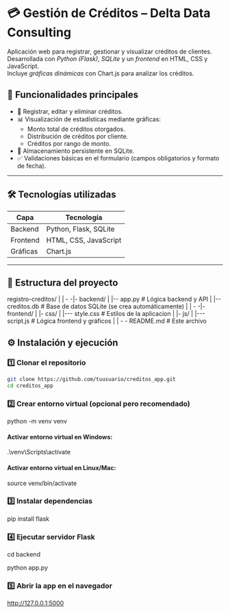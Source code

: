 # 💳 Gestión de Créditos – Delta Data Consulting

Aplicación web para registrar, gestionar y visualizar créditos de clientes.  
Desarrollada con *Python (Flask)*, *SQLite* y un *frontend* en HTML, CSS y JavaScript.  
Incluye *gráficas dinámicas* con Chart.js para analizar los créditos.

## 🚀 Funcionalidades principales

- 📝 Registrar, editar y eliminar créditos.  
- 📊 Visualización de estadísticas mediante gráficas:  
  - Monto total de créditos otorgados.  
  - Distribución de créditos por cliente.  
  - Créditos por rango de monto.  
- 💾 Almacenamiento persistente en SQLite.  
- ✅ Validaciones básicas en el formulario (campos obligatorios y formato de fecha).

---

## 🛠 Tecnologías utilizadas

| Capa        | Tecnología                   |
|------------|------------------------------|
| Backend    | Python, Flask, SQLite        |
| Frontend   | HTML, CSS, JavaScript        |
| Gráficas   | Chart.js                     |

---

## 📂 Estructura del proyecto

registro-creditos/
|
| - -|- backend/
|    |-- app.py # Lógica backend y API 
|    |-- creditos.db # Base de datos SQLite (se crea automáticamente)
|
| - -|- frontend/
|    |- css/
|    |--- style.css # Estilos de la aplicacion
|    |- js/
|    |--- script.js # Lógica frontend y gráficos
|
| - - README.md # Este archivo

## ⚙️ Instalación y ejecución

### 1️⃣ Clonar el repositorio
```bash
git clone https://github.com/tuusuario/creditos_app.git
cd creditos_app
```

### 2️⃣ Crear entorno virtual (opcional pero recomendado)

python -m venv venv

#### Activar entorno virtual en Windows:

.\venv\Scripts\activate

#### Activar entorno virtual en Linux/Mac:

source venv/bin/activate

### 3️⃣ Instalar dependencias

pip install flask

### 4️⃣ Ejecutar servidor Flask

cd backend

python app.py

### 5️⃣ Abrir la app en el navegador

http://127.0.0.1:5000